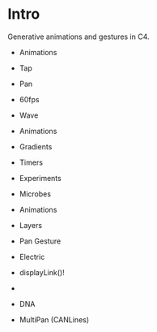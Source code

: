 Intro
=======

Generative animations and gestures in C4.

* Animations
* Tap
* Pan
* 60fps


* Wave
 * Animations
 * Gradients
 * Timers
 * Experiments


* Microbes
 * Animations
 * Layers
 * Pan Gesture

* Electric
 * displayLink()!
 * 
* DNA
* MultiPan (CANLines)

